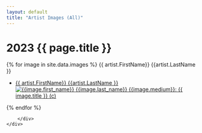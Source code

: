 ```yaml
---
layout: default
title: "Artist Images (All)"
---
```

<h1>2023 {{ page.title }}</h1>
<div class="entry-content">
	<div id="artist-wrapper">
		<div class="xthumbnailGallery">

  {% for image in site.data.images %}
  {{ artist.FirstName}} {{artist.LastName }}
  <ul>
    <li id="{{ artist.ID }}" class="thumbnail {{ cluster }} {% if artist.New %} new-artist {% endif %}">
      <div class="artistName"><a href="/artists/{{ artist.name }}_2023.html">{{ artist.FirstName}} {{artist.LastName }}</a></div>
      <div class="photo">
      	<a href="/artists/{{ artist.name }}_2023.html"><img id="photo{{ image.ArtistFairID }}" src="/assets/photos/{{ image.filename }}" alt="{{image.first_name}} {{image.last_name}} {{image.medium}}: {{ image.title }} (c)"></a>
      </div>
      <!--
<div class="media">{{ artist.Media1 }}{% if artist.Media2 %}, {{ artist.Media2 }} {% endif %}</div>
      {% if artist.OpenDays == "Saturday and Sunday Only" %}<small>{{ artist.OpenDays }}</small> {% endif %}
      <p>{{ image.description | markdownify }}</p>
 -->
    </li>
    </ul>
  {% endfor %}

		</div>
	</div>
</div>

<!--
<ul>
  {% for artist in site.artist %}
    <li class="thumbnail">
      <div class="artistName"><a href="/artists/{{ artist.name }}_2023.html">{{ artist.name }}</a></div>
      <div class="media">{{ artist.media }}</div>
      <p>{{ artist.content | markdownify }}</p>
    </li>
  {% endfor %}
</ul>

<hr class="clear" />
 -->

<!--
{% for artist in site.data.basics %}
{{ artist.Cluster }}
{% endfor %}
 -->

